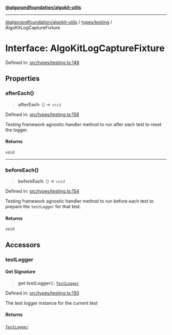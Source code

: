 [**@algorandfoundation/algokit-utils**](../../../README.md)

***

[@algorandfoundation/algokit-utils](../../../README.md) / [types/testing](../README.md) / AlgoKitLogCaptureFixture

# Interface: AlgoKitLogCaptureFixture

Defined in: [src/types/testing.ts:148](https://github.com/algorandfoundation/algokit-utils-ts/blob/main/src/types/testing.ts#L148)

## Properties

### afterEach()

> **afterEach**: () => `void`

Defined in: [src/types/testing.ts:158](https://github.com/algorandfoundation/algokit-utils-ts/blob/main/src/types/testing.ts#L158)

Testing framework agnostic handler method to run after each test to reset the logger.

#### Returns

`void`

***

### beforeEach()

> **beforeEach**: () => `void`

Defined in: [src/types/testing.ts:154](https://github.com/algorandfoundation/algokit-utils-ts/blob/main/src/types/testing.ts#L154)

Testing framework agnostic handler method to run before each test to prepare the `testLogger` for that test.

#### Returns

`void`

## Accessors

### testLogger

#### Get Signature

> **get** **testLogger**(): [`TestLogger`](../../../testing/classes/TestLogger.md)

Defined in: [src/types/testing.ts:150](https://github.com/algorandfoundation/algokit-utils-ts/blob/main/src/types/testing.ts#L150)

The test logger instance for the current test

##### Returns

[`TestLogger`](../../../testing/classes/TestLogger.md)
